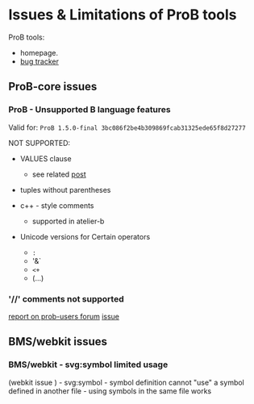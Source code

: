 

# Issues & Limitations of ProB tools

ProB tools: 
- homepage.
- [bug tracker](https://probjira.atlassian.net/secure/Dashboard.jspa)


## ProB-core issues
### ProB - Unsupported B language features

Valid for: `ProB 1.5.0-final 3bc086f2be4b309869fcab31325ede65f8d27277`

NOT SUPPORTED:
- VALUES clause
    - see related [post](https://groups.google.com/forum/#!topic/prob-users/ObdhVgF0dpY)
- tuples without parentheses
- c++ - style comments
    - supported in atelier-b    
 
- Unicode versions for Certain operators
    - `:`
    - '&`
    - `<+`
    - (...)
    
### '//' comments not supported

[report on prob-users forum](https://groups.google.com/forum/#!topic/prob-users/FLq1ftxJ34A)
[issue](https://probjira.atlassian.net/browse/PARSERLIB-37)


## BMS/webkit issues

### BMS/webkit - svg:symbol limited usage
(webkit issue ) - svg:symbol - symbol definition cannot "use" a symbol defined in another file
    - using symbols in the same file works

